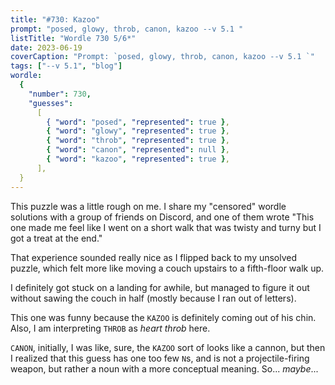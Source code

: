 ```yaml
---
title: "#730: Kazoo"
prompt: "posed, glowy, throb, canon, kazoo --v 5.1 "
listTitle: "Wordle 730 5/6*"
date: 2023-06-19
coverCaption: "Prompt: `posed, glowy, throb, canon, kazoo --v 5.1 `"
tags: ["--v 5.1", "blog"]
wordle:
  {
    "number": 730,
    "guesses":
      [
        { "word": "posed", "represented": true },
        { "word": "glowy", "represented": true },
        { "word": "throb", "represented": true },
        { "word": "canon", "represented": null },
        { "word": "kazoo", "represented": true },
      ],
  }
---
```


This puzzle was a little rough on me. I share my "censored" wordle solutions with a group of friends on Discord, and one of them wrote "This one made me feel like I went on a short walk that was twisty and turny but I got a treat at the end."

That experience sounded really nice as I flipped back to my unsolved puzzle, which felt more like moving a couch upstairs to a fifth-floor walk up.

I definitely got stuck on a landing for awhile, but managed to figure it out without sawing the couch in half (mostly because I ran out of letters).

This one was funny because the `KAZOO` is definitely coming out of his chin. Also, I am interpreting `THROB` as _heart throb_ here.

`CANON`, initially, I was like, sure, the `KAZOO` sort of looks like a cannon, but then I realized that this guess has one too few `N`s, and is not a projectile-firing weapon, but rather a noun with a more conceptual meaning. So... _maybe_...
